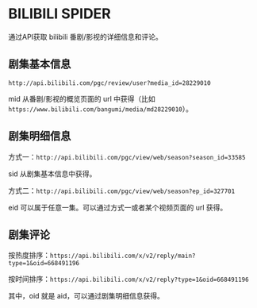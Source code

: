 # BILIBILI SPIDER

通过API获取 bilibili 番剧/影视的详细信息和评论。

## 剧集基本信息

``http://api.bilibili.com/pgc/review/user?media_id=28229010``

mid 从番剧/影视的概览页面的 url 中获得（比如 ``https://www.bilibili.com/bangumi/media/md28229010``）。

## 剧集明细信息

方式一：``http://api.bilibili.com/pgc/view/web/season?season_id=33585``

sid 从剧集基本信息中获得。

方式二：``http://api.bilibili.com/pgc/view/web/season?ep_id=327701``

eid 可以属于任意一集。可以通过方式一或者某个视频页面的 url 获得。

## 剧集评论

按热度排序：``https://api.bilibili.com/x/v2/reply/main?type=1&oid=668491196``

按时间排序：``https://api.bilibili.com/x/v2/reply?type=1&oid=668491196``

其中，oid 就是 aid，可以通过剧集明细信息获得。
